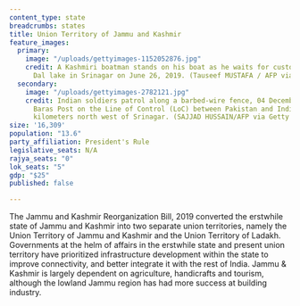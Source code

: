 ```yaml
---
content_type: state
breadcrumbs: states
title: Union Territory of Jammu and Kashmir
feature_images:
  primary:
    image: "/uploads/gettyimages-1152052876.jpg"
    credit: A Kashmiri boatman stands on his boat as he waits for customers in the
      Dal lake in Srinagar on June 26, 2019. (Tauseef MUSTAFA / AFP via Getty Images)
  secondary:
    image: "/uploads/gettyimages-2782121.jpg"
    credit: Indian soldiers patrol along a barbed-wire fence, 04 December 2003, near
      Baras Post on the Line of Control (LoC) between Pakistan and India some 174
      kilometers north west of Srinagar. (SAJJAD HUSSAIN/AFP via Getty Images)
size: '16,309'
population: "13.6"
party_affiliation: President's Rule
legislative_seats: N/A
rajya_seats: "0"
lok_seats: "5"
gdp: "$25"
published: false

---
```

The Jammu and Kashmir Reorganization Bill, 2019 converted the erstwhile state of Jammu and Kashmir into two separate union territories, namely the Union Territory of Jammu and Kashmir and the Union Territory of Ladakh. Governments at the helm of affairs in the erstwhile state and present union territory have prioritized infrastructure development within the state to improve connectivity, and better integrate it with the rest of India. Jammu & Kashmir is largely dependent on agriculture, handicrafts and tourism, although the lowland Jammu region has had more success at building industry.